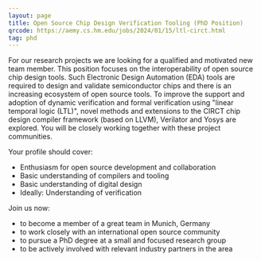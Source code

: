 ```yaml
---
layout: page
title: Open Source Chip Design Verification Tooling (PhD Position)
qrcode: https://aemy.cs.hm.edu/jobs/2024/01/15/ltl-circt.html
tag: phd
---
```


For our research projects we are looking for a qualified and motivated new team
member. This position focuses on the interoperability of open source chip design
tools. Such Electronic Design Automation (EDA) tools are required to design and
validate semiconductor chips and there is an increasing ecosystem of open source
tools. To improve the support and adoption of dynamic verification and formal
verification using "linear temporal logic (LTL)", novel methods and extensions
to the CIRCT chip design compiler framework (based on LLVM), Verilator and Yosys
are explored. You will be closely working together with these project
communities.

Your profile should cover:

- Enthusiasm for open source development and collaboration
- Basic understanding of compilers and tooling
- Basic understanding of digital design
- Ideally: Understanding of verification

Join us now:

- to become a member of a great team in Munich, Germany
- to work closely with an international open source community
- to pursue a PhD degree at a small and focused research group
- to be actively involved with relevant industry partners in the area

